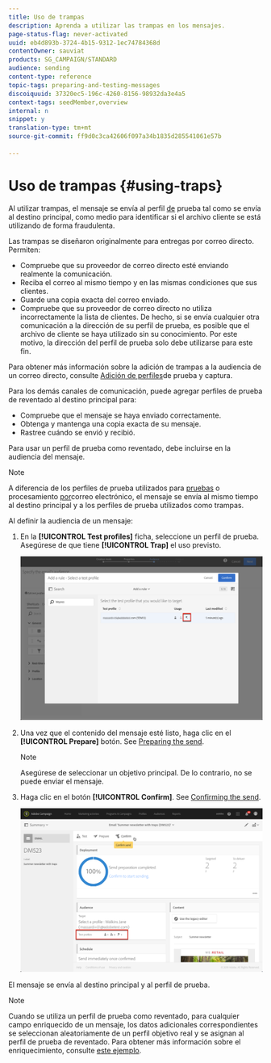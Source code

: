 ```yaml
---
title: Uso de trampas
description: Aprenda a utilizar las trampas en los mensajes.
page-status-flag: never-activated
uuid: eb4d893b-3724-4b15-9312-1ec74784368d
contentOwner: sauviat
products: SG_CAMPAIGN/STANDARD
audience: sending
content-type: reference
topic-tags: preparing-and-testing-messages
discoiquuid: 37320ec5-196c-4260-8156-98932da3e4a5
context-tags: seedMember,overview
internal: n
snippet: y
translation-type: tm+mt
source-git-commit: ff9d0c3ca42606f097a34b1835d285541061e57b

---
```



# Uso de trampas {#using-traps}

Al utilizar trampas, el mensaje se envía al perfil [de](../../audiences/using/managing-test-profiles.md) prueba tal como se envía al destino principal, como medio para identificar si el archivo cliente se está utilizando de forma fraudulenta.

Las trampas se diseñaron originalmente para entregas por correo directo. Permiten:

* Compruebe que su proveedor de correo directo esté enviando realmente la comunicación.
* Reciba el correo al mismo tiempo y en las mismas condiciones que sus clientes.
* Guarde una copia exacta del correo enviado.
* Compruebe que su proveedor de correo directo no utiliza incorrectamente la lista de clientes. De hecho, si se envía cualquier otra comunicación a la dirección de su perfil de prueba, es posible que el archivo de cliente se haya utilizado sin su conocimiento. Por este motivo, la dirección del perfil de prueba solo debe utilizarse para este fin.

Para obtener más información sobre la adición de trampas a la audiencia de un correo directo, consulte [Adición de perfiles](../../channels/using/defining-the-direct-mail-audience.md#adding-test-and-trap-profiles)de prueba y captura.

Para los demás canales de comunicación, puede agregar perfiles de prueba de reventado al destino principal para:

* Compruebe que el mensaje se haya enviado correctamente.
* Obtenga y mantenga una copia exacta de su mensaje.
* Rastree cuándo se envió y recibió.

Para usar un perfil de prueba como reventado, debe incluirse en la audiencia del mensaje.

>[!NOTE]
>
>A diferencia de los perfiles de prueba utilizados para [pruebas](../../sending/using/sending-proofs.md) o procesamiento [por](../../sending/using/email-rendering.md)correo electrónico, el mensaje se envía al mismo tiempo al destino principal y a los perfiles de prueba utilizados como trampas.

Al definir la audiencia de un mensaje:

1. En la **[!UICONTROL Test profiles]** ficha, seleccione un perfil de prueba. Asegúrese de que tiene **[!UICONTROL Trap]** el uso previsto.

   ![](assets/trap_select.png)

1. Una vez que el contenido del mensaje esté listo, haga clic en el **[!UICONTROL Prepare]** botón. See [Preparing the send](../../sending/using/preparing-the-send.md).
   >[!NOTE]
   >
   >Asegúrese de seleccionar un objetivo principal. De lo contrario, no se puede enviar el mensaje.

1. Haga clic en el botón **[!UICONTROL Confirm]**. See [Confirming the send](../../sending/using/confirming-the-send.md).

   ![](assets/trap_confirm.png)

El mensaje se envía al destino principal y al perfil de prueba.

>[!NOTE]
>
>Cuando se utiliza un perfil de prueba como reventado, para cualquier campo enriquecido de un mensaje, los datos adicionales correspondientes se seleccionan aleatoriamente de un perfil objetivo real y se asignan al perfil de prueba de reventado. Para obtener más información sobre el enriquecimiento, consulte [este ejemplo](../../automating/using/enrichment.md#example--enriching-profile-data-with-data-contained-in-a-file).
